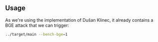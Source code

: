 Usage
-----

As we're using the implementation of Dušan Klinec, it already contains a BGE attack that we can trigger:

```bash
../target/main --bench-bge=1
```
